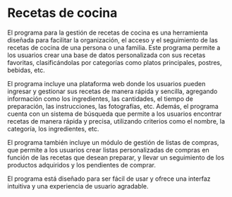 # Recetas de cocina

El programa para la gestión de recetas de cocina es una herramienta diseñada para facilitar la organización, el acceso y el seguimiento de las recetas de cocina de una persona o una familia. Este programa permite a los usuarios crear una base de datos personalizada con sus recetas favoritas, clasificándolas por categorías como platos principales, postres, bebidas, etc.

El programa incluye una plataforma web donde los usuarios pueden ingresar y gestionar sus recetas de manera rápida y sencilla, agregando información como los ingredientes, las cantidades, el tiempo de preparación, las instrucciones, las fotografías, etc. Además, el programa cuenta con un sistema de búsqueda que permite a los usuarios encontrar recetas de manera rápida y precisa, utilizando criterios como el nombre, la categoría, los ingredientes, etc.

El programa también incluye un módulo de gestión de listas de compras, que permite a los usuarios crear listas personalizadas de compras en función de las recetas que desean preparar, y llevar un seguimiento de los productos adquiridos y los pendientes de comprar.

El programa está diseñado para ser fácil de usar y ofrece una interfaz intuitiva y una experiencia de usuario agradable. 